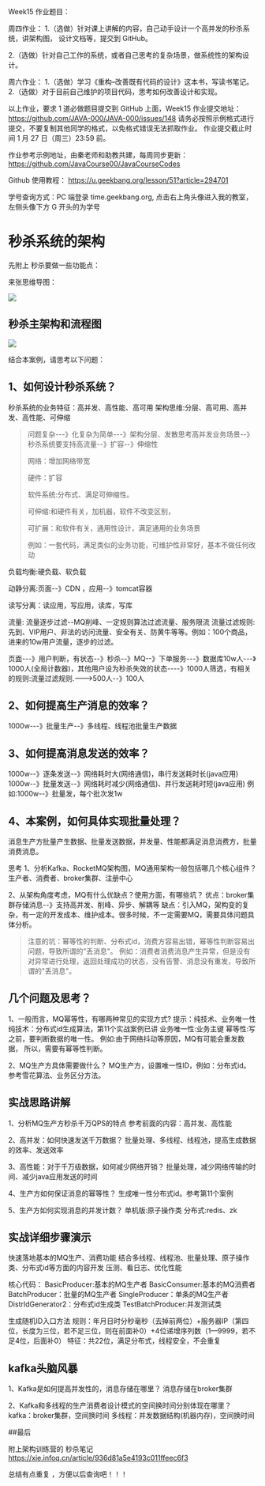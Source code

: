 Week15 作业题目：

周四作业：
1.（选做）针对课上讲解的内容，自己动手设计一个高并发的秒杀系统，讲架构图， 设计文档等，提交到 GitHub。

2.（选做）针对自己工作的系统，或者自己思考的复杂场景，做系统性的架构设计。

周六作业：
1.（选做）学习《重构–改善既有代码的设计》这本书，写读书笔记。
2.（选做）对于目前自己维护的项目代码，思考如何改善设计和实现。

以上作业，要求 1 道必做题目提交到 GitHub 上面，Week15 作业提交地址：
https://github.com/JAVA-000/JAVA-000/issues/148
请务必按照示例格式进行提交，不要复制其他同学的格式，以免格式错误无法抓取作业。
作业提交截止时间 1 月 27 日（周三）23:59 前。

作业参考示例地址，由秦老师和助教共建，每周同步更新： https://github.com/JavaCourse00/JavaCourseCodes

Github 使用教程： https://u.geekbang.org/lesson/51?article=294701

学号查询方式：PC 端登录 time.geekbang.org, 点击右上角头像进入我的教室，左侧头像下方 G 开头的为学号





# 秒杀系统的架构

先附上 秒杀要做一些功能点：

来张思维导图：

![](./秒杀课程知识图谱.png)

##  秒杀主架构和流程图

![](./秒杀主架构和流程图.png)



结合本案例，请思考以下问题：

## 1、如何设计秒杀系统？
秒杀系统的业务特征：高并发、高性能、高可用
       架构思维:分层、高可用、高并发、高性能、可伸缩

> 问题复杂---》化复杂为简单---》架构分层、发散思考高并发业务场景--》秒杀系统要支持高流量--》扩容--》伸缩性
>
> 网络：增加网络带宽
>
> 硬件：扩容
>
> 软件系统:分布式、满足可伸缩性。
>
> 可伸缩:和硬件有关，加机器，软件不改变区别，
>
> 可扩展：和软件有关，通用性设计，满足通用的业务场景 
>
> 例如：一套代码，满足类似的业务功能，可维护性非常好，基本不做任何改动

负载均衡:硬负载、软负载

动静分离:页面--》CDN ，应用--》tomcat容器

读写分离：读应用，写应用，读库，写库

流量: 流量逐步过滤--MQ削峰、一定规则算法过滤流量、服务限流
       流量过滤规则:先到、VIP用户、非法的访问流量、安全有关、防黄牛等等。例如：100个商品，进来的10w用户流量，逐步的过滤。

 页面---》用户判断，有状态--》秒杀--》MQ--》下单服务---》数据库10w人---》1000人(全局计数器)，其他用户设为秒杀失效的状态----》1000人筛选，有相关的规则:流量过滤规则.--->500人--》100人

## 2、如何提高生产消息的效率？
1000w---》批量生产--》多线程、线程池批量生产数据

## 3、如何提高消息发送的效率？
1000w--》逐条发送--》网络耗时大(网络通信)，串行发送耗时长(java应用)
       1000w--》批量发送--》网络耗时减少(网络通信)、并行发送耗时短(java应用)
例如:1000w--》批量发，每个批次发1w

## 4、本案例，如何具体实现批量处理？
消息生产方批量产生数据、批量发送数据，并发量、性能都满足消息消费方，批量消费消息。

思考
       1、分析Kafka、RocketMQ架构图，MQ通用架构一般包括哪几个核心组件？
       生产者、消费者、broker集群、注册中心

2、从架构角度考虑，MQ有什么优缺点？使用方面，有哪些坑？
		优点：broker集群存储消息--》支持高并发、削峰、异步、解耦等
		缺点：引入MQ，架构变的复杂，有一定的开发成本、维护成本。很多时候，不一定需要MQ，需要具体问题具体分析。

> 注意的坑：幂等性的判断、分布式id，消费方容易出错，幂等性判断容易出问题，导致所谓的"丢消息"。
> 例如：消费者消费消息产生异常，但是没有对异常进行处理，返回处理成功的状态，没有告警、消息没有重发，导致所谓的"丢消息"。




## 几个问题及思考？
1、一般而言，MQ幂等性，有哪两种常见的实现方式?
提示：纯技术、业务唯一性
纯技术：分布式id生成算法，第11个实战案例已讲
业务唯一性:业务主键
幂等性:写之前，要判断数据的唯一性。
例如:由于网络抖动等原因，MQ有可能会重发数据，
所以，需要有幂等性判断。

2、MQ生产方具体需要做什么？
MQ生产方，设置唯一性ID，例如：分布式id。 参考雪花算法、业务区分方法。

## 实战思路讲解
1、分析MQ生产方秒杀千万QPS的特点
参考前面的内容：高并发、高性能

2、高并发：如何快速发送千万数据？
批量处理、多线程、线程池，提高生成数据的效率、发送效率

3、高性能：对于千万级数据，如何减少网络开销？
批量处理，减少网络传输的时间、减少java应用发送的时间

4、生产方如何保证消息的幂等性？
生成唯一性分布式id。参考第11个案例

5、生产方如何实现消息的并发计数？
单机版:原子操作类
分布式:redis、zk

## 实战详细步骤演示
快速落地基本的MQ生产、消费功能
结合多线程、线程池、批量处理、原子操作类、分布式id等方面的内容开发
压测、看日志、优化性能

核心代码：
BasicProducer:基本的MQ生产者
BasicConsumer:基本的MQ消费者
BatchProducer：批量的MQ生产者
SingleProducer：单条的MQ生产者
DistrIdGenerator2：分布式id生成类
TestBatchProducer:并发测试类

生成随机ID入口方法
规则：年月日时分秒毫秒（去掉前两位）+服务器IP（第四位，长度为三位，若不足三位，则在前面补0）+4位递增序列数（1—9999，若不足4位，后面补0）
特征：共22位，满足分布式，线程安全，不会重复
	 
	 
	 
## kafka头脑风暴
1、Kafka是如何提高并发性的，消息存储在哪里？
消息存储在broker集群

2、Kafka和多线程的生产消费者设计模式的空间换时间分别体现在哪里？
kafka：broker集群，空间换时间
多线程：并发数据结构(机器内存)，空间换时间



##最后 

 附上架构训练营的 秒杀笔记 https://xie.infoq.cn/article/936d81a5e4193c011ffeec6f3

总结有点重复 ，方便以后查询吧！！！